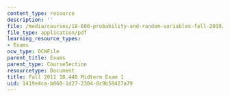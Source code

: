 ```yaml
---
content_type: resource
description: ''
file: /media/courses/18-600-probability-and-random-variables-fall-2019/1419e4cab0601d2723040c9b58427a79_MIT18_600F19_mid1_F2011.pdf
file_type: application/pdf
learning_resource_types:
- Exams
ocw_type: OCWFile
parent_title: Exams
parent_type: CourseSection
resourcetype: Document
title: Fall 2011 18.440 Midterm Exam 1
uid: 1419e4ca-b060-1d27-2304-0c9b58427a79
---
```


